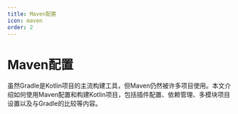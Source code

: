 ```yaml
---
title: Maven配置
icon: maven
order: 2
---
```


# Maven配置

虽然Gradle是Kotlin项目的主流构建工具，但Maven仍然被许多项目使用。本文介绍如何使用Maven配置和构建Kotlin项目，包括插件配置、依赖管理、多模块项目设置以及与Gradle的比较等内容。
